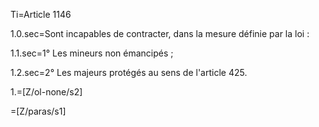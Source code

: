 Ti=Article 1146

1.0.sec=Sont incapables de contracter, dans la mesure définie par la loi : 

1.1.sec=1° Les mineurs non émancipés ;

1.2.sec=2° Les majeurs protégés au sens de l'article 425.

1.=[Z/ol-none/s2]

=[Z/paras/s1]